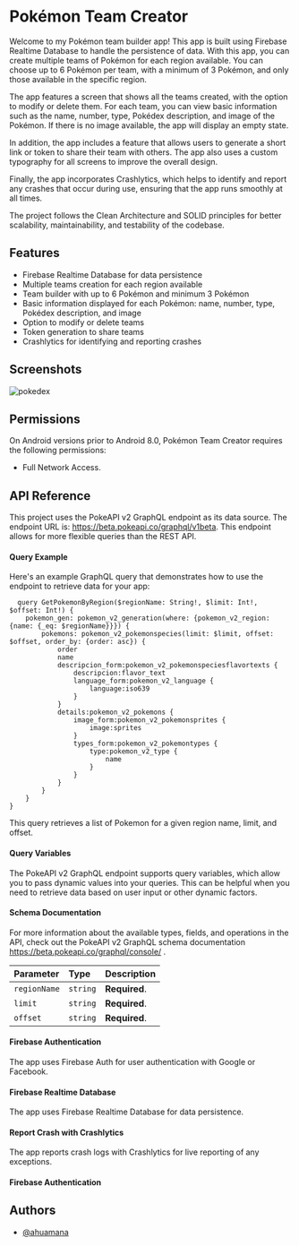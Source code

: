 
# Pokémon Team Creator

Welcome to my Pokémon team builder app! This app is built using Firebase Realtime Database to handle the persistence of data. With this app, you can create multiple teams of Pokémon for each region available. You can choose up to 6 Pokémon per team, with a minimum of 3 Pokémon, and only those available in the specific region.

The app features a screen that shows all the teams created, with the option to modify or delete them. For each team, you can view basic information such as the name, number, type, Pokédex description, and image of the Pokémon. If there is no image available, the app will display an empty state.

In addition, the app includes a feature that allows users to generate a short link or token to share their team with others. The app also uses a custom typography for all screens to improve the overall design.

Finally, the app incorporates Crashlytics, which helps to identify and report any crashes that occur during use, ensuring that the app runs smoothly at all times.

The project follows the Clean Architecture and SOLID principles for better scalability, maintainability, and testability of the codebase.

## Features

- Firebase Realtime Database for data persistence
- Multiple teams creation for each region available
- Team builder with up to 6 Pokémon and minimum 3 Pokémon
- Basic information displayed for each Pokémon: name, number, type, Pokédex description, and image
- Option to modify or delete teams
- Token generation to share teams
- Crashlytics for identifying and reporting crashes

## Screenshots

![pokedex](https://user-images.githubusercontent.com/60039961/221685745-35fd45bf-18cd-4d04-8adf-8ab3525ddc92.png)

## Permissions

On Android versions prior to Android 8.0, Pokémon Team Creator requires the following permissions:
- Full Network Access.

## API Reference
This project uses the PokeAPI v2 GraphQL endpoint as its data source. The endpoint URL is: https://beta.pokeapi.co/graphql/v1beta. This endpoint allows for more flexible queries than the REST API.
#### Query Example

Here's an example GraphQL query that demonstrates how to use the endpoint to retrieve data for your app:

```
  query GetPokemonByRegion($regionName: String!, $limit: Int!, $offset: Int!) {
    pokemon_gen: pokemon_v2_generation(where: {pokemon_v2_region: {name: {_eq: $regionName}}}) {
        pokemons: pokemon_v2_pokemonspecies(limit: $limit, offset: $offset, order_by: {order: asc}) {
            order
            name
            descripcion_form:pokemon_v2_pokemonspeciesflavortexts {
                descripcion:flavor_text
                language_form:pokemon_v2_language {
                    language:iso639
                }
            }
            details:pokemon_v2_pokemons {
                image_form:pokemon_v2_pokemonsprites {
                    image:sprites
                }
                types_form:pokemon_v2_pokemontypes {
                    type:pokemon_v2_type {
                        name
                    }
                }
            }
        }
    }
}
```
This query retrieves a list of Pokemon for a given region name, limit, and offset.
#### Query Variables

The PokeAPI v2 GraphQL endpoint supports query variables, which allow you to pass dynamic values into your queries. This can be helpful when you need to retrieve data based on user input or other dynamic factors.

#### Schema Documentation
For more information about the available types, fields, and operations in the API, check out the PokeAPI v2 GraphQL schema documentation https://beta.pokeapi.co/graphql/console/ .

| Parameter | Type     | Description                |
| :-------- | :------- | :------------------------- |
| `regionName` | `string` | **Required**.  |
| `limit` | `string` | **Required**.  |
| `offset` | `string` | **Required**.  |

#### Firebase Authentication
The app uses Firebase Auth for user authentication with Google or Facebook.

#### Firebase Realtime Database
The app uses Firebase Realtime Database for data persistence.

#### Report Crash with Crashlytics
The app reports crash logs with Crashlytics for live reporting of any exceptions.

#### Firebase Authentication



## Authors

- [@ahuamana](https://www.github.com/ahuamana)

